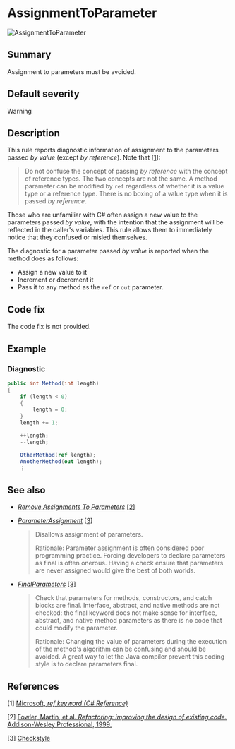 # AssignmentToParameter

![AssignmentToParameter][fig-AssignmentToParameter]

## Summary

Assignment to parameters must be avoided.

## Default severity

Warning

## Description

This rule reports diagnostic information of assignment to the parameters
passed _by value_ (except _by reference_). Note that
\[[1](#ref1)\]:

> Do not confuse the concept of passing _by reference_ with the concept of
> reference types. The two concepts are not the same. A method parameter can be
> modified by `ref` regardless of whether it is a value type or a reference
> type. There is no boxing of a value type when it is passed _by reference_.

Those who are unfamiliar with C# often assign a new value to the parameters
passed _by value_, with the intention that the assignment will be reflected in
the caller's variables. This rule allows them to immediately notice that
they confused or misled themselves.

The diagnostic for a parameter passed _by value_ is reported when the method
does as follows:

- Assign a new value to it
- Increment or decrement it
- Pass it to any method as the `ref` or `out` parameter.

## Code fix

The code fix is not provided.

## Example

### Diagnostic

```csharp
public int Method(int length)
{
    if (length < 0)
    {
        length = 0;
    }
    length += 1;

    ++length;
    --length;

    OtherMethod(ref length);
    AnotherMethod(out length);
    ⋮
```

## See also

- [_Remove Assignments To Parameters_][remove-assignments-to-parameters]
  \[[2](#ref2)\]

- [_ParameterAssignment_][parameter-assignment-checkstyle] \[[3](#ref3)\]

  > Disallows assignment of parameters.
  >
  > Rationale: Parameter assignment is often considered poor programming
  > practice. Forcing developers to declare parameters as final is often
  > onerous. Having a check ensure that parameters are never assigned would
  > give the best of both worlds.

- [_FinalParameters_][final-parameters-checkstyle] \[[3](#ref3)\]

  > Check that parameters for methods, constructors, and catch blocks are
  > final. Interface, abstract, and native methods are not checked: the final
  > keyword does not make sense for interface, abstract, and native method
  > parameters as there is no code that could modify the parameter.
  >
  > Rationale: Changing the value of parameters during the execution of the
  > method's algorithm can be confusing and should be avoided. A great way to
  > let the Java compiler prevent this coding style is to declare parameters
  > final.

## References

<a id="ref1"></a>
[1] [Microsoft, _ref keyword (C# Reference)_][ref-keyword-microsoft]

<a id="ref2"></a>
[2] [Fowler, Martin, et al. _Refactoring: improving the design of existing
code._ Addison-Wesley Professional, 1999.][book-refactoring]

<a id="ref3"></a>
[3] [Checkstyle][checkstyle]

[final-Parameters-checkstyle]:
  http://checkstyle.sourceforge.net/config_misc.html#FinalParameters
[parameter-assignment-checkstyle]:
  http://checkstyle.sourceforge.net/config_coding.html#ParameterAssignment
[remove-assignments-to-parameters]:
  https://refactoring.com/catalog/removeAssignmentsToParameters.html
[ref-keyword-microsoft]:
  https://docs.microsoft.com/en-us/dotnet/csharp/language-reference/keywords/ref
[book-refactoring]:
  https://books.google.com/books?hl=en&lr=&id=UTgFCAAAQBAJ&oi=fnd&pg=PR7&dq=related:vnwrAmPEMgzFtM:scholar.google.com/&ots=WhUS8DZwaj&sig=VA7mXR3Ug6dn1uhQStZTVKYfSUw
[checkstyle]:
  http://checkstyle.sourceforge.net/
[fig-AssignmentToParameter]:
  https://maroontress.github.io/StyleChecker/images/AssignmentToParameter.png
